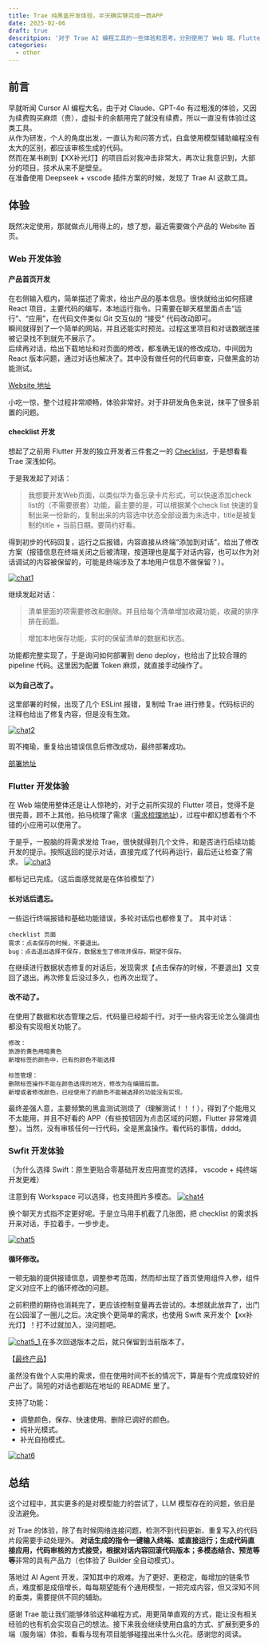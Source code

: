 ```yaml
---
title: Trae 纯黑盒开发体验，半天确实够完成一款APP
date: 2025-02-06
draft: true
descritpion: '对于 Trae AI 编程工具的一些体验和思考。分别使用了 Web 端、Flutter 跨平台端、Swift 原生端的语言，以黑盒的方式来开发项目，对 Trae 工具的使用和模型遇到的问题做简单的总结。'
categories:
  - other
---
```


## 前言
早就听闻 Cursor AI 编程大名，由于对 Claude、GPT-4o 有过粗浅的体验，又因为续费购买麻烦（贵），虚拟卡的余额用完了就没有续费，所以一直没有体验过这类工具。    
从作为研发，个人的角度出发，一直认为和问答方式，白盒使用模型辅助编程没有太大的区别，都应该审核生成的代码。   
然而在某书刷到【XX补光灯】的项目后对我冲击非常大，再次让我意识到，大部分的项目，技术从来不是壁垒。   
在准备使用 Deepseek + vscode 插件方案的时候，发现了 Trae AI 这款工具。

## 体验
既然决定使用，那就做点儿用得上的，想了想，最近需要做个产品的 Website 首页。
### Web 开发体验
#### 产品首页开发
在右侧输入框内，简单描述了需求，给出产品的基本信息。很快就给出如何搭建 React 项目，主要代码的编写，本地运行指令。只需要在聊天框里面点击“运行”、“应用”，在代码文件类似 Git 交互似的 “接受” 代码改动即可。    
瞬间就得到了一个简单的网站，并且还能实时预览。过程这里项目和对话数据连接被记录找不到就先不展示了。    
后续再对话，给出下载地址和对页面的修改，都准确无误的修改成功，中间因为 React 版本问题，通过对话也解决了。其中没有做任何的代码审查，只做黑盒的功能测试。   

[Website 地址](https://p-pass-file-website.deno.dev/)

小吃一惊，整个过程非常顺畅，体验非常好。对于非研发角色来说，抹平了很多前置的问题。

#### checklist 开发
想起了之前用 Flutter 开发的独立开发者三件套之一的 [Checklist](https://github.com/hawkeye-xb/checklist)，于是想看看 Trae 深浅如何。

于是我发起了对话：
> 我想要开发Web页面，以类似华为备忘录卡片形式，可以快速添加check list的（不需要嵌套）功能，最主要的是，可以根据某个check list 快速的复制出来一份新的，复制出来的内容选中状态全部设置为未选中，title是被复制的title + 当前日期。要简约好看。

得到初步的代码回复，运行之后报错，内容直接从终端“添加到对话”，给出了修改方案（报错信息在终端关闭之后被清理，按道理也是属于对话内容，也可以作为对话调试的内容被保留的，可能是终端涉及了本地用户信息不做保留？）。

<a href="/images/other/trae/chat1.png" data-lightbox="chat1" data-title="chat1">
  <img src="/images/other/trae/chat1.png" alt="chat1">
</a>

继续发起对话：
> 清单里面的项需要修改和删除。并且给每个清单增加收藏功能，收藏的排序排在前面。

> 增加本地保存功能，实时的保留清单的数据和状态。

功能都完整实现了，于是询问如何部署到 deno deploy，也给出了比较合理的 pipeline 代码。这里因为配置 Token 麻烦，就直接手动操作了。

#### 以为自己改了。
这里部署的时候，出现了几个 ESLint 报错，复制给 Trae 进行修复。代码标识的注释也给出了修复内容，但是没有生效。

<a href="/images/other/trae/chat2.png" data-lightbox="chat2" data-title="chat2">
  <img src="/images/other/trae/chat2.png" alt="chat2">
</a>

瑕不掩瑜，重复给出错误信息后修改成功，最终部署成功。    

[部署地址](https://copy-checklist-hxb.deno.dev/)

### Flutter 开发体验
在 Web 端使用整体还是让人惊艳的，对于之前所实现的 Flutter 项目，觉得不是很完善，顾不上其他，拍马梳理了需求（[需求梳理地址](https://kr1wuqvrba.feishu.cn/docx/LL7UdCTeqowW6Lx6Y6nctkVnnyk?from=from_copylink)），过程中都幻想着有个不错的小应用可以使用了。

于是乎，一股脑的将需求发给 Trae，很快就得到几个文件，和是否进行后续功能开发的提示。按照返回的提示对话，直接完成了代码再运行，最后还让检查了需求。
<a href="/images/other/trae/chat3.png" data-lightbox="chat3" data-title="chat3">
  <img src="/images/other/trae/chat3.png" alt="chat3">
</a>

都标记已完成。（这后面感觉就是在体验模型了）

#### 长对话后遗忘。
一些运行终端报错和基础功能错误，多轮对话后也都修复了。
其中对话：
```shell
checklist 页面
需求：点击保存的时候，不要退出。
bug：点击退出选择不保存，数据发生了修改并保存。期望不保存。
```
在继续进行数据状态修复的对话后，发现需求【点击保存的时候，不要退出】又变回了退出。再次修复后没过多久，也再次出现了。

#### 改不动了。
在使用了数据和状态管理之后，代码量已经超千行。对于一些内容无论怎么强调也都没有实现相关功能了。
```shell
修改：
旅游的黄色用暗黄色
新增标签的颜色中，已有的颜色不能选择
```
```shell
标签管理：
删除标签操作不能在颜色选择的地方，修改为在编辑后面。
新增或者修改颜色，已经使用了的颜色不能被选择的功能没有实现。
```

最终差强人意，主要频繁的黑盒测试测烦了（理解测试！！！），得到了个能用又不太能用，并且不好看的 APP（有些按钮因为点击区域的问题，Flutter 非常难调整）。当然，没有审核任何一行代码，全是黑盒操作。看代码的事情，dddd。

### Swfit 开发体验
（为什么选择 Swift：原生更贴合零基础开发应用直觉的选择， vscode + 纯终端 开发更难）    

注意到有 Workspace 可以选择，也支持图片多模态。
<a href="/images/other/trae/chat4.png" data-lightbox="chat4" data-title="chat4">
  <img src="/images/other/trae/chat4.png" alt="chat4">
</a>

换个聊天方式指不定更好呢。于是立马用手机截了几张图，把 checklist 的需求拆开来对话，手拉着手，一步步走。

<a href="/images/other/trae/chat5.png" data-lightbox="chat5" data-title="chat5">
  <img src="/images/other/trae/chat5.png" alt="chat5">
</a>

#### 循环修改。
一顿无脑的提供报错信息，调整参考范围，然而却出现了首页使用组件入参，组件定义对应不上的循环修改的问题。

之前积攒的期待也消耗完了，更应该控制变量再去尝试的。本想就此放弃了，出门在公园溜了一圈儿之后。决定换个更简单的需求，也使用 Swift 来开发个【xx补光灯】！打不过就加入，没问题吧。

<a href="/images/other/trae/chat5_1.png" data-lightbox="chat5_1" data-title="chat5_1">
  <img src="/images/other/trae/chat5_1.png" alt="chat5_1">
</a>
在多次回退版本之后，就只保留到当前版本了。

【[最终产品](https://github.com/hawkeye-xb/fill-light)】

虽然没有做个人实用的需求，但在使用时间不长的情况下，算是有个完成度较好的产出了。简短的对话也都贴在地址的 README 里了。

支持了功能：
- 调整颜色，保存、快速使用、删除已调好的颜色。
- 纯补光模式。
- 补光自拍模式。

<a href="/images/other/trae/chat6.png" data-lightbox="chat6" data-title="chat6">
  <img src="/images/other/trae/chat6.png" alt="chat6">
</a>

## 总结
这个过程中，其实更多的是对模型能力的尝试了，LLM 模型存在的问题，依旧是没法避免。

对 Trae 的体验，除了有时候网络连接问题，检测不到代码更新、重复写入的代码片段需要手动处理外。
**对话生成的指令一键输入终端、或直接运行；生成代码直接应用，代码审核的方式接受，根据对话内容回滚代码版本；多模态结合、预览等等**非常的具有产品力（也体验了 Builder 全自动模式）。

落地过 AI Agent 开发，深知其中的艰难。为了更好、更稳定，每增加的链条节点，难度都是成倍增长，每每期望能有个通用模型，一把完成内容，但又深知不同的垂类，需要提供不同的辅助。

感谢 Trae 能让我们能够体验这种编程方式，用更简单直观的方式，能让没有相关经验的也有机会实现自己的想法。接下来我会继续使用白盒的方式、扩展到更多的端（服务端）体验，看看与现有项目能够碰撞出来什么火花。感谢您的阅读。
